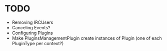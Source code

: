 # TODO
- Removing IRCUsers
- Canceling Events?
- Configuring Plugins
- Make PluginsManagementPlugin create instances of Plugin (one of each PluginType per context?)